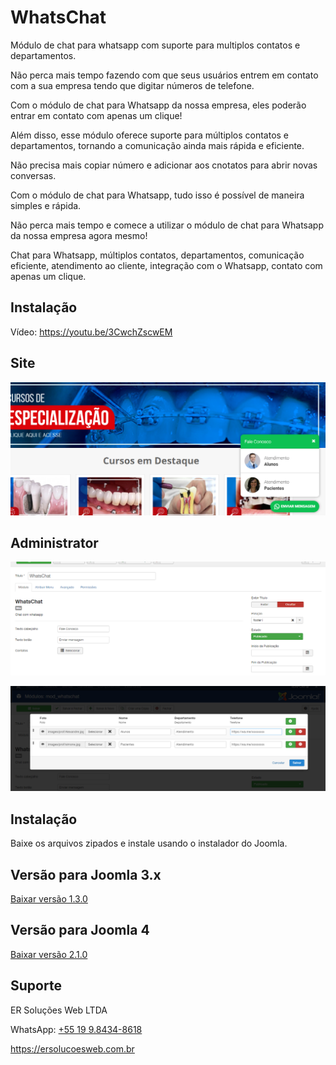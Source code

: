 # WhatsChat
Módulo de chat para whatsapp com suporte para multiplos contatos e departamentos.

Não perca mais tempo fazendo com que seus usuários entrem em contato com a sua empresa tendo que digitar números de telefone. 

Com o módulo de chat para Whatsapp da nossa empresa, eles poderão entrar em contato com apenas um clique! 

Além disso, esse módulo oferece suporte para múltiplos contatos e departamentos, tornando a comunicação ainda mais rápida e eficiente. 

Não precisa mais copiar número e adicionar aos cnotatos para abrir novas conversas.

Com o módulo de chat para Whatsapp, tudo isso é possível de maneira simples e rápida. 

Não perca mais tempo e comece a utilizar o módulo de chat para Whatsapp da nossa empresa agora mesmo! 

Chat para Whatsapp, múltiplos contatos, departamentos, comunicação eficiente, atendimento ao cliente, integração com o Whatsapp, contato com apenas um clique.

## Instalação
Vídeo: https://youtu.be/3CwchZscwEM

## Site
![Screenshot](./screenshot.png)

## Administrator
![Screenshot](./screenshot2.png)

![Screenshot](./screenshot4.png)

## Instalação

Baixe os arquivos zipados e instale usando o instalador do Joomla.

## Versão para Joomla 3.x

[Baixar versão 1.3.0](https://github.com/albreis/joomla-whatschat/releases/tag/1.3.0)

## Versão para Joomla 4

[Baixar versão 2.1.0](https://github.com/albreis/joomla-whatschat/releases/tag/2.1.0)


## Suporte

ER Soluções Web LTDA

WhatsApp: [+55 19 9.8434-8618](https://wa.me/5519984348618) 

https://ersolucoesweb.com.br

